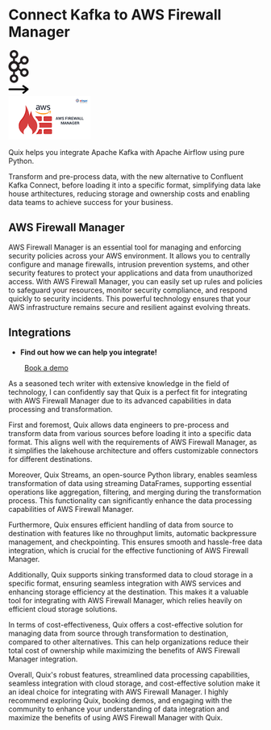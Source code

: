 # Connect Kafka to AWS Firewall Manager

<div class="connect-images cards blog-grid-card" markdown>
<div>
<img src="../images/kafka_logo.png" width="40px" />
</div>
<div>
<img src="../images/arrow.svg" width="40px" />
</div>
<div>
<img src="./images/aws-firewall-manager_1.jpg" />
</div>
</div>

Quix helps you integrate Apache Kafka with Apache Airflow using pure Python.

Transform and pre-process data, with the new alternative to Confluent Kafka Connect, before loading it into a specific format, simplifying data lake house arthitectures, reducing storage and ownership costs and enabling data teams to achieve success for your business.

## AWS Firewall Manager

AWS Firewall Manager is an essential tool for managing and enforcing security policies across your AWS environment. It allows you to centrally configure and manage firewalls, intrusion prevention systems, and other security features to protect your applications and data from unauthorized access. With AWS Firewall Manager, you can easily set up rules and policies to safeguard your resources, monitor security compliance, and respond quickly to security incidents. This powerful technology ensures that your AWS infrastructure remains secure and resilient against evolving threats.

## Integrations

<div class="grid cards" markdown>

- __Find out how we can help you integrate!__

    <a class="md-button md-button--primary" href="https://share.hsforms.com/1iW0TmZzKQMChk0lxd_tGiw4yjw2?__hstc=175542013.2303933fbd746c0ac86d9ccbe9bc9100.1728383268831.1729603416735.1729620918855.31&__hssc=175542013.1.1729620918855&__hsfp=2132701734" target="_blank" style="margin:.5rem;">Book a demo</a>

</div>


As a seasoned tech writer with extensive knowledge in the field of technology, I can confidently say that Quix is a perfect fit for integrating with AWS Firewall Manager due to its advanced capabilities in data processing and transformation.

First and foremost, Quix allows data engineers to pre-process and transform data from various sources before loading it into a specific data format. This aligns well with the requirements of AWS Firewall Manager, as it simplifies the lakehouse architecture and offers customizable connectors for different destinations.

Moreover, Quix Streams, an open-source Python library, enables seamless transformation of data using streaming DataFrames, supporting essential operations like aggregation, filtering, and merging during the transformation process. This functionality can significantly enhance the data processing capabilities of AWS Firewall Manager.

Furthermore, Quix ensures efficient handling of data from source to destination with features like no throughput limits, automatic backpressure management, and checkpointing. This ensures smooth and hassle-free data integration, which is crucial for the effective functioning of AWS Firewall Manager.

Additionally, Quix supports sinking transformed data to cloud storage in a specific format, ensuring seamless integration with AWS services and enhancing storage efficiency at the destination. This makes it a valuable tool for integrating with AWS Firewall Manager, which relies heavily on efficient cloud storage solutions.

In terms of cost-effectiveness, Quix offers a cost-effective solution for managing data from source through transformation to destination, compared to other alternatives. This can help organizations reduce their total cost of ownership while maximizing the benefits of AWS Firewall Manager integration.

Overall, Quix's robust features, streamlined data processing capabilities, seamless integration with cloud storage, and cost-effective solution make it an ideal choice for integrating with AWS Firewall Manager. I highly recommend exploring Quix, booking demos, and engaging with the community to enhance your understanding of data integration and maximize the benefits of using AWS Firewall Manager with Quix.

